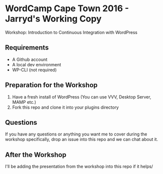 # WordCamp Cape Town 2016 - Jarryd's Working Copy

Workshop: Introduction to Continuous Integration with WordPress

## Requirements

+ A Github account
+ A local dev environment
+ WP-CLI (not required)

## Preparation for the Workshop

1. Have a fresh install of WordPress (You can use VVV, Desktop Server, MAMP etc.)
2. Fork this repo and clone it into your plugins directory

## Questions

If you have any questions or anything you want me to cover during the workshop specifically, drop an issue into this repo and we can chat about it.

## After the Workshop

I'll be adding the presentation from the workshop into this repo if it helps/